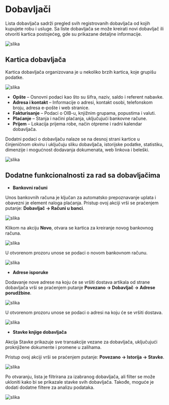 # Dobavljači

Lista dobavljača sadrži pregled svih registrovanih dobavljača od kojih kupujete robu i usluge.
Sa liste dobavljača se može kreirati novi dobavljač ili otvoriti kartica postojećeg, gde su prikazane detaljne informacije.

![slika](DobavljaciSlike/Lista.png)

## Kartica dobavljača

Kartica dobavljača organizovana je u nekoliko brzih kartica, koje grupišu podatke.

![slika](DobavljaciSlike/Kartica.png)

- **Opšte** – Osnovni podaci kao što su šifra, naziv, saldo i referent nabavke.
- **Adresa i kontakt** – Informacije o adresi, kontakt osobi, telefonskom broju, adresa e-pošte i web stranice.
- **Fakturisanje** – Podaci o OIB-u, knjižnim grupama, popustima i valuti.
- **Plaćanje** – Stanja i načini plaćanja, uključujući bankovne račune.
- **Prijem** – Lokacija prijema robe, način otpreme i radni kalendar dobavljača.

Dodatni podaci o dobavljaču nalaze se na desnoj strani kartice u činjeničnom okviru i uključuju sliku dobavljača, istorijske podatke, statistiku, dimenzije i mogućnost dodavanja dokumenata, web linkova i beleški.

![slika](DobavljaciSlike/Okvir.png)

## Dodatne funkcionalnosti za rad sa dobavljačima

- **Bankovni računi**

Unos bankovnih računa je ključan za automatsko prepoznavanje uplata i obavezni je element naloga plaćanja. Pristup ovoj akciji vrši se praćenjem putanje: **Dobavljač -> Računi u banci**.

![slika](DobavljaciSlike/BankovniRacun.png)

Klikom na akciju **Novo**, otvara se kartica za kreiranje novog bankovnog računa.

![slika](DobavljaciSlike/BankRacuni.png)

U otvorenom prozoru unose se podaci o novom bankovnom računu.

![slika](DobavljaciSlike/NoviRacun.png)

- **Adrese isporuke**

Dodavanje nove adrese na koju će se vršiti dostava artikala od strane dobavljača vrši se praćenjem putanje **Povezano -> Dobavljač -> Adrese porudžbine**.

![slika](DobavljaciSlike/Adrese.png)

U otvorenom prozoru unose se podaci o adresi na koju će se vršiti dostava.

![slika](DobavljaciSlike/Adrese2.png)

- **Stavke knjige dobavljača**

Akcija Stavke prikazuje sve transakcije vezane za dobavljača, uključujući proknjižene dokumente i promene u zalihama.

Pristup ovoj akciji vrši se praćenjem putanje: **Povezano -> Istorija -> Stavke**.

![slika](DobavljaciSlike/Stavke.png)

Po otvaranju, lista je filtrirana za izabranog dobavljača, ali filter se može ukloniti kako bi se prikazale stavke svih dobavljača. Takođe, moguće je dodati dodatne filtere za analizu podataka.

![slika](DobavljaciSlike/Stavke2.png)
